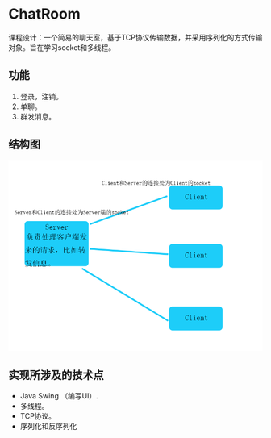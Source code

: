 # ChatRoom

课程设计：一个简易的聊天室，基于TCP协议传输数据，并采用序列化的方式传输对象。旨在学习socket和多线程。

## 功能

1. 登录，注销。
2. 单聊。
3. 群发消息。

## 结构图

![Structure](src/main/resources/Structure.png)

## 实现所涉及的技术点

- Java Swing （编写UI）.
- 多线程。
- TCP协议。
- 序列化和反序列化
